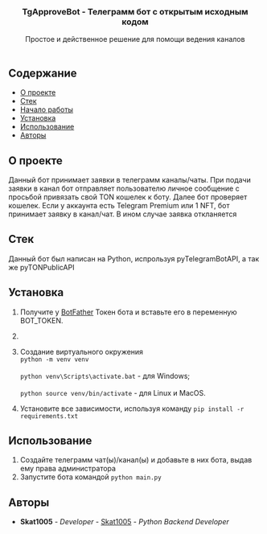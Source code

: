 <br/>
<p align="center">

  <h3 align="center">
TgApproveBot - Телеграмм бот с открытым исходным кодом
</h3>

  <p align="center">
   Простое и действенное решение для помощи ведения каналов
    <br/>
    <br/>
  </p>
</p>

## Содержание

* [О проекте](#о-проекте)
* [Стек](#стек)
* [Начало работы](#начало-работы)
* [Установка](#установка)
* [Использование](#использование)
* [Авторы](#авторы)

## О проекте

Данный бот принимает заявки в телеграмм каналы/чаты. При подачи заявки в канал бот отправляет пользователю личное
сообщение с просьбой привязать свой TON кошелек к боту. Далее бот проверяет кошелек. Если у аккаунта есть Telegram
Premium или 1 NFT, бот принимает заявку в канал/чат. В ином случае заявка откланяется

## Стек

Данный бот был написан на Python, испрользуя pyTelegramBotAPI, а так же pyTONPublicAPI

## Установка

1. Получите у [BotFather](https://t.me/BotFather) Токен бота и вставьте его в переменную BOT_TOKEN.
2. 
3. Создание виртуального окружения
  <br>`python -m venv venv`</br>
  <br>`python venv\Scripts\activate.bat` - для Windows;</br>
  <br>`python source venv/bin/activate` - для Linux и MacOS.</br>

4. Установите все зависимости, используя команду `pip install -r requirements.txt`


## Использование

1. Создайте телеграмм чат(ы)/канал(ы) и добавьте в них бота, выдав ему права администратора
2. Запустите бота командой `python main.py`


## Авторы

* **Skat1005** - *Developer* - [Skat1005](https://github.com/SKAT1005/) - *Python Backend Developer*
